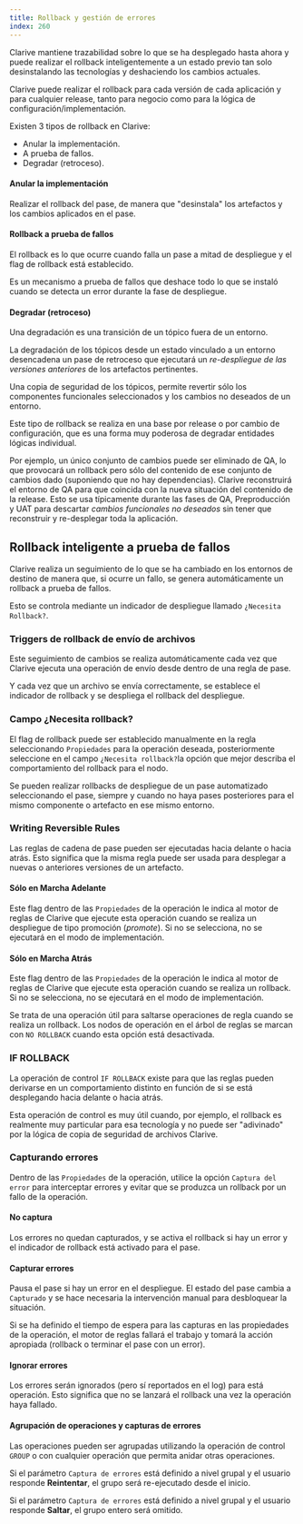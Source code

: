```yaml
---
title: Rollback y gestión de errores
index: 260
---
```


Clarive mantiene trazabilidad sobre lo que se ha desplegado hasta ahora y puede realizar el rollback inteligentemente
a un estado previo tan solo desinstalando las tecnologías y deshaciendo los cambios actuales.

Clarive puede realizar el rollback para cada versión de cada aplicación y para cualquier release, tanto para negocio
como para la lógica de configuración/implementación.

Existen 3 tipos de rollback en Clarive:

- Anular la implementación.
- A prueba de fallos.
- Degradar (retroceso).


#### Anular la implementación

Realizar el rollback del pase, de manera que "desinstala" los artefactos y los cambios aplicados en el pase.


#### Rollback a prueba de fallos

El rollback es lo que ocurre cuando falla un pase a mitad de despliegue y el flag de rollback está establecido.

Es un mecanismo a prueba de fallos que deshace todo lo que se instaló cuando se detecta un error durante la fase de
despliegue.

#### Degradar (retroceso)

Una degradación es una transición de un tópico fuera de un entorno.

La degradación de los tópicos desde un estado vinculado a un entorno desencadena un pase de retroceso que ejecutará un
*re-despliegue de las versiones anteriores* de los artefactos pertinentes.

Una copia de seguridad de los tópicos, permite revertir sólo los componentes funcionales seleccionados y los cambios no
deseados de un entorno.

Este tipo de rollback se realiza en una base por release o por cambio de configuración, que es una forma muy poderosa de
degradar entidades lógicas individual.

Por ejemplo, un único conjunto de cambios puede ser eliminado de QA, lo que provocará un rollback pero sólo del
contenido de ese conjunto de cambios dado (suponiendo que no hay dependencias). Clarive reconstruirá el entorno de QA
para que coincida con la nueva situación del contenido de la release. Esto se usa típicamente durante las fases de QA,
Preproducción y UAT para descartar *cambios funcionales no deseados* sin tener que reconstruir y re-desplegar toda la
aplicación.

## Rollback inteligente a prueba de fallos

Clarive realiza un seguimiento de lo que se ha cambiado en los entornos de destino de manera que, si ocurre un fallo, se
genera automáticamente un rollback a prueba de fallos.

Esto se controla mediante un indicador de despliegue llamado `¿Necesita Rollback?`.

### Triggers de rollback de envío de archivos

Este seguimiento de cambios se realiza automáticamente cada vez que Clarive ejecuta una operación de envío desde dentro
de una regla de pase.

Y cada vez que un archivo se envía correctamente, se establece el indicador de rollback y se despliega el rollback del despliegue.

### Campo ¿Necesita rollback?

El flag de rollback puede ser establecido manualmente en la regla seleccionando `Propiedades` para la operación deseada,
posteriormente seleccione en el campo `¿Necesita rollback?`la opción que mejor describa el comportamiento del rollback
para el nodo.

Se pueden realizar rollbacks de despliegue de un pase automatizado seleccionando el pase, siempre y cuando no haya pases
posteriores para el mismo componente o artefacto en ese mismo entorno.

### Writing Reversible Rules

Las reglas de cadena de pase pueden ser ejecutadas hacia delante o hacia atrás.
Esto significa que la misma regla puede ser usada para desplegar a nuevas o anteriores versiones de un artefacto.

#### Sólo en Marcha Adelante

Este flag dentro de las `Propiedades` de la operación le indica al motor de reglas de Clarive que ejecute esta operación
cuando se realiza un despliegue de tipo promoción (*promote*). Si no se selecciona, no se ejecutará en el modo de
implementación.

#### Sólo en Marcha Atrás

Este flag dentro de las `Propiedades` de la operación le indica al motor de reglas de Clarive que ejecute esta operación
cuando se realiza un rollback. Si no se selecciona, no se ejecutará en el modo de implementación.

Se trata de una operación útil para saltarse operaciones de regla cuando se realiza un rollback. Los nodos de operación
en el árbol de reglas se marcan con `NO ROLLBACK` cuando esta opción está desactivada.

### IF ROLLBACK

La operación de control `IF ROLLBACK` existe para que las reglas pueden derivarse en un comportamiento distinto en
función de si se está desplegando hacia delante o hacia atrás.

Esta operación de control es muy útil cuando, por ejemplo, el rollback es realmente muy particular para esa tecnología
y no puede ser "adivinado" por la lógica de copia de seguridad de archivos Clarive.

### Capturando errores

Dentro de las `Propiedades` de la operación, utilice la opción `Captura del error` para interceptar errores y evitar que
se produzca un rollback por un fallo de la operación.

#### No captura

Los errores no quedan capturados, y se activa el rollback si hay un error y el indicador de rollback está activado para
el pase.

#### Capturar errores

Pausa el pase si hay un error en el despliegue. El estado del pase cambia a `Capturado` y se hace necesaria la
intervención manual para desbloquear la situación.

Si se ha definido el tiempo de espera para las capturas en las propiedades de la operación, el motor de reglas fallará
el trabajo y tomará la acción apropiada (rollback o terminar el pase con un error).

#### Ignorar errores

Los errores serán ignorados (pero sí reportados en el log) para está operación. Esto significa que no se lanzará el
rollback una vez la operación haya fallado.

#### Agrupación de operaciones y capturas de errores

Las operaciones pueden ser agrupadas utilizando la operación de control `GROUP` o con cualquier operación que permita
anidar otras operaciones.

Si el parámetro `Captura de errores` está definido a nivel grupal y el usuario responde **Reintentar**, el grupo será
re-ejecutado desde el inicio.

Si el parámetro `Captura de errores` está definido a nivel grupal y el usuario responde **Saltar**, el grupo entero será
omitido.
